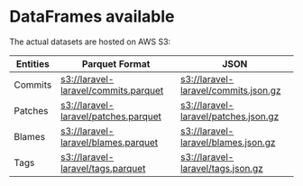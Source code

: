 # DataFrames available

The actual datasets are hosted on AWS S3:

Entities|Parquet Format|JSON
---|---|---
Commits|[s3://laravel-laravel/commits.parquet](https://s3.amazonaws.com/laravel-laravel/commits.parquet)|[s3://laravel-laravel/commits.json.gz](https://s3.amazonaws.com/laravel-laravel/commits.json.gz)
Patches|[s3://laravel-laravel/patches.parquet](https://s3.amazonaws.com/laravel-laravel/patches.parquet)|[s3://laravel-laravel/patches.json.gz](https://s3.amazonaws.com/laravel-laravel/patches.json.gz)
Blames|[s3://laravel-laravel/blames.parquet](https://s3.amazonaws.com/laravel-laravel/blames.parquet)|[s3://laravel-laravel/blames.json.gz](https://s3.amazonaws.com/laravel-laravel/blames.json.gz)
Tags|[s3://laravel-laravel/tags.parquet](https://s3.amazonaws.com/laravel-laravel/tags.parquet)|[s3://laravel-laravel/tags.json.gz](https://s3.amazonaws.com/laravel-laravel/tags.json.gz)
